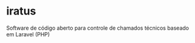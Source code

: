 iratus
======

Software de código aberto para controle de chamados técnicos baseado em Laravel (PHP)
